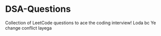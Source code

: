 # DSA-Questions
Collection of LeetCode questions to ace the coding interview!
Loda bc
Ye change conflict layega
